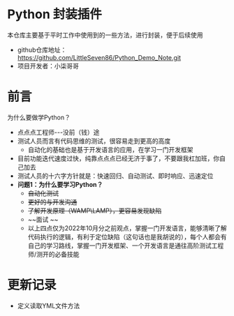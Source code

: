 # Python 封装插件
本仓库主要基于平时工作中使用到的一些方法，进行封装，便于后续使用
* github仓库地址：https://github.com/LittleSeven86/Python_Demo_Note.git
* 项目开发者：小柒哥哥

# 前言
 为什么要做学Python？
- 点点点工程师---没前（钱）途
- 测试人员而言有代码思维的测试，很容易走到更高的高度
   - 自动化的基础也是基于开发语言的应用，在学习一门开发框架
- 目前功能迭代速度过快，纯靠点点点已经无济于事了，不要跟我杠加班，你自己加去
- 测试人员的十六字方针就是：快速回归、自动测试、即时响应、迅速定位
- **问题1：为什么要学习Python？**
   - ~~自动化测试~~
   - ~~更好的与开发沟通~~
   - ~~了解开发原理（WAMP\LAMP），更容易发现缺陷~~
   - ~~面试   ~~ 
   - 以上四点仅为2022年10月分之前观点，掌握一门开发语言，能够清晰了解代码执行的逻辑，有利于定位缺陷（这句话也是我胡说的），每个人都会有自己的学习路线，掌握一门开发框架、一个开发语言是通往高阶测试工程师/测开的必备技能

# 更新记录
*  定义读取YML文件方法 